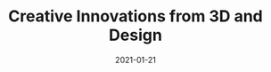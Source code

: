 ---
layout: post
title: Creative Innovations from 3D and Design
date: 2021-01-21
tags: Livestream
description: Design theory for narrative versatility
redirect: https://www.crowdcast.io/e/avantform
---